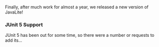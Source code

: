 Finally, after much work for almost a year, we released a new version of JavaLite!


### JUnit 5 Support

JUnit 5 has been out for some time,  so there were a number or requests to add its...